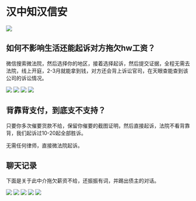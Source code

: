 # 汉中知汉信安
![](image.png)

## 如何不影响生活还能起诉对方拖欠hw工资？

微信搜索微法院，然后选择你的地区，接着选择起诉，然后提交证据，全程无需去法院，线上开庭，2-3月就能拿到钱，对方还会背上诉讼官司，在天眼查能查到该公司的诉讼情况。

![](image-7.png)
![](image-8.png)
![](image-9.png)
![](image-10.png)

## 背靠背支付，到底支不支持？

只要你多次催要货款不给，保留你催要的截图证明，然后直接起诉，法院不看背靠背，我们起诉过10-20起全部胜诉。

无需任何律师，直接微法院起诉。

## 聊天记录

下面是关于此中介拖欠薪资不给，还振振有词，并踢出债主的对话。

![](image-2.png)
![](image-3.png)
![](image-4.png)
![](image-5.png)
![](image-6.png)